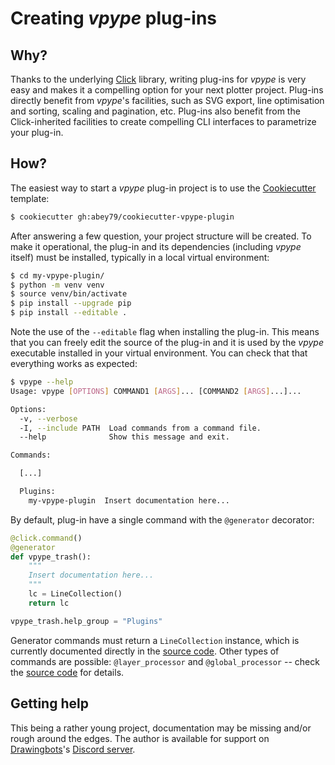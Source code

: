# Creating _vpype_ plug-ins

## Why?

Thanks to the underlying [Click](https://click.palletsprojects.com/) library, writing plug-ins for _vpype_ is very
easy and makes it a compelling option for your next plotter project. Plug-ins directly benefit from _vpype_'s
facilities, such as SVG export, line optimisation and sorting, scaling and pagination, etc. Plug-ins also benefit from
the Click-inherited facilities to create compelling CLI interfaces to parametrize your plug-in.


## How?

The easiest way to start a _vpype_ plug-in project is to use the [Cookiecutter](https://cookiecutter.readthedocs.io/)
template:

```bash
$ cookiecutter gh:abey79/cookiecutter-vpype-plugin
```

After answering a few question, your project structure will be created. To make it operational, the plug-in and its
dependencies (including _vpype_ itself) must be installed, typically in a local virtual environment:

```bash
$ cd my-vpype-plugin/
$ python -m venv venv
$ source venv/bin/activate
$ pip install --upgrade pip
$ pip install --editable .
```

Note the use of the `--editable` flag when installing the plug-in. This means that you can freely edit the source of
the plug-in and it is used by the _vpype_ executable installed in your virtual environment. You can check that that
everything works as expected:

```bash
$ vpype --help
Usage: vpype [OPTIONS] COMMAND1 [ARGS]... [COMMAND2 [ARGS]...]...

Options:
  -v, --verbose
  -I, --include PATH  Load commands from a command file.
  --help              Show this message and exit.

Commands:

  [...]

  Plugins:
    my-vpype-plugin  Insert documentation here...
```

By default, plug-in have a single command with the `@generator` decorator:

```python
@click.command()
@generator
def vpype_trash():
    """
    Insert documentation here...
    """
    lc = LineCollection()
    return lc

vpype_trash.help_group = "Plugins"
```

Generator commands must return a `LineCollection` instance, which is currently documented directly in the
[source code](https://github.com/abey79/vpype/blob/master/vpype/model.py). Other types of commands are possible:
`@layer_processor` and `@global_processor` -- check the
[source code](https://github.com/abey79/vpype/blob/master/vpype/decorators.py) for details.


## Getting help

This being a rather young project, documentation may be missing and/or rough around the edges. The author is available
for support on [Drawingbots](https://drawingbots.net)'s [Discord server](https://discordapp.com/invite/XHP3dBg).